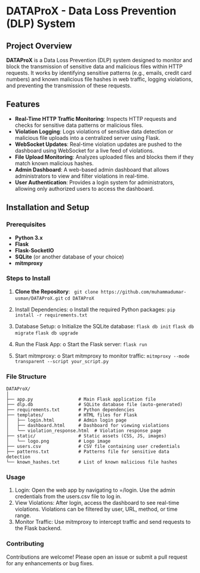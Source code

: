 # DATAProX - Data Loss Prevention (DLP) System

## Project Overview

**DATAProX** is a Data Loss Prevention (DLP) system designed to monitor and block the transmission of sensitive data and malicious files within HTTP requests. It works by identifying sensitive patterns (e.g., emails, credit card numbers) and known malicious file hashes in web traffic, logging violations, and preventing the transmission of these requests.

## Features

- **Real-Time HTTP Traffic Monitoring**: Inspects HTTP requests and checks for sensitive data patterns or malicious files.
- **Violation Logging**: Logs violations of sensitive data detection or malicious file uploads into a centralized server using Flask.
- **WebSocket Updates**: Real-time violation updates are pushed to the dashboard using WebSocket for a live feed of violations.
- **File Upload Monitoring**: Analyzes uploaded files and blocks them if they match known malicious hashes.
- **Admin Dashboard**: A web-based admin dashboard that allows administrators to view and filter violations in real-time.
- **User Authentication**: Provides a login system for administrators, allowing only authorized users to access the dashboard.

## Installation and Setup

### Prerequisites
- **Python 3.x**
- **Flask**
- **Flask-SocketIO**
- **SQLite** (or another database of your choice)
- **mitmproxy**

### Steps to Install

1. **Clone the Repository**:
  ``` git clone https://github.com/muhammadumar-usman/DATAProX.git```
   ```cd DATAProX```

2.	Install Dependencies:
o	Install the required Python packages:
```pip install -r requirements.txt```

3.	Database Setup:
o	Initialize the SQLite database:
```flask db init```
```flask db migrate```
```flask db upgrade```

4.	Run the Flask App:
o	Start the Flask server:
```flask run```

5.	Start mitmproxy:
o	Start mitmproxy to monitor traffic:
```mitmproxy --mode transparent --script your_script.py```

### File Structure
```
DATAProX/
│
├── app.py                 # Main Flask application file
├── dlp.db                 # SQLite database file (auto-generated)
├── requirements.txt       # Python dependencies
├── templates/             # HTML files for Flask
│   ├── login.html         # Admin login page
│   ├── dashboard.html     # Dashboard for viewing violations
│   └── violation_response.html  # Violation response page
├── static/                # Static assets (CSS, JS, images)
│   └── logo.png           # Logo image
├── users.csv              # CSV file containing user credentials
├── patterns.txt           # Patterns file for sensitive data detection
└── known_hashes.txt       # List of known malicious file hashes
```

### Usage
1.	Login:
Open the web app by navigating to =/login.
Use the admin credentials from the users.csv file to log in.
2.	View Violations:
After login, access the dashboard to see real-time violations.
Violations can be filtered by user, URL, method, or time range.
3.	Monitor Traffic:
Use mitmproxy to intercept traffic and send requests to the Flask backend.

### Contributing
Contributions are welcome! Please open an issue or submit a pull request for any enhancements or bug fixes.

